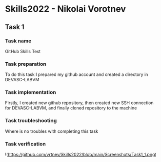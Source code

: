 # Skills2022 - Nikolai Vorotnev
## Task 1
### Task name
GitHub Skills Test
### Task preparation
To do this task I prepared my github account and created a directory in DEVASC-LABVM
### Task implementation
Firstly, I created new github repository, then created new SSH connection for DEVASC-LABVM, and finally cloned repository to the machine
### Task troubleshooting
Where is no troubles with completing this task
### Task verification
!(https://github.com/vrtnev/Skills2022/blob/main/Screenshots/Task1_1.png)
